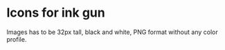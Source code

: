 # Icons for ink gun

Images has to be 32px tall, black and white, PNG format without any color profile.
